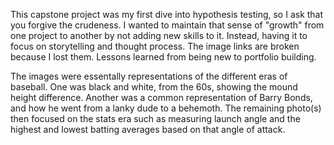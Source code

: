 This capstone project was my first dive into hypothesis testing, so I ask that you forgive the crudeness. I wanted to maintain that sense of "growth" from one project to another by not adding new skills to it. Instead, having it to focus on storytelling and thought process. The image links are broken because I lost them. Lessons learned from being new to portfolio building.

The images were essentally representations of the different eras of baseball. One was black and white, from the 60s, showing the mound height difference. Another was a common representation of Barry Bonds, and how he went from a lanky dude to a behemoth. The remaining photo(s) then focused on the stats era such as measuring launch angle and the highest and lowest batting averages based on that angle of attack.
